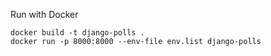 Run with Docker

    docker build -t django-polls .
    docker run -p 8000:8000 --env-file env.list django-polls
